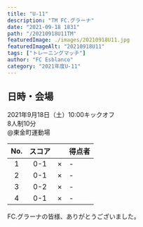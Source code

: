 ```yaml
---
title: "U-11"
description: "TM FC.グラーナ"
date: "2021-09-18 1831"
path: "/20210918U11TM"
featuredImage: ./images/20210918U11.jpg
featuredImageAlt: "20210918U11"
tags: ["トレーニングマッチ"]
author: "FC Esblanco"
category: "2021年度U-11"
---
```



## 日時・会場

2021年9月18日（土）10:00キックオフ  
8人制10分  
@東金町運動場

| No.| スコア |   | 得点者  |
|:--:|:------:|:-:|:--------|
| 1  | 0-1 | × |- |
| 2  | 0-1 | × |- |
| 3  | 0-2 | × |- |
| 4  | 0-1 | × |- |

FC.グラーナの皆様、ありがとうございました。

